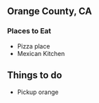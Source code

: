 ## Orange County, CA

### Places to Eat
- Pizza place
- Mexican Kitchen

## Things to do
- Pickup orange
